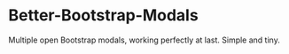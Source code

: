# Better-Bootstrap-Modals
Multiple open Bootstrap modals, working perfectly at last. Simple and tiny.
